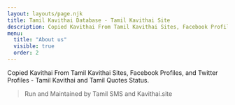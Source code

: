 ```yaml
---
layout: layouts/page.njk
title: Tamil Kavithai Database - Tamil Kavithai Site
description: Copied Kavithai From Tamil Kavithai Sites, Facebook Profiles, and Twitter Profiles - Tamil Kavithai and Tamil Quotes Status.
menu:
  title: "About us"
  visible: true
  order: 2
---
```


Copied Kavithai From Tamil Kavithai Sites, Facebook Profiles, and Twitter Profiles - Tamil Kavithai and Tamil Quotes Status.

> Run and Maintained by Tamil SMS and Kavithai.site
